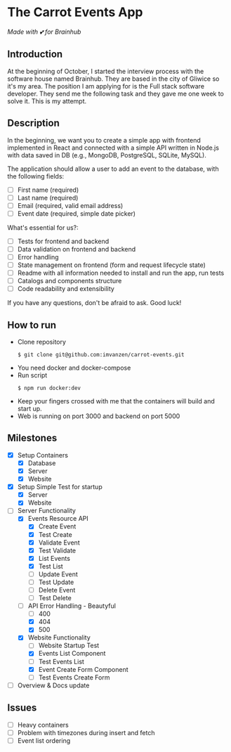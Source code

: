 # The Carrot Events App
_Made with 💕 for Brainhub_

## Introduction
At the beginning of October, I started the interview process with the software house named Brainhub. They are based in the city of Gliwice so it's my area. The position I am applying for is the Full stack software developer. They send me the following task and they gave me one week to solve it. This is my attempt.

## Description
In the beginning, we want you to create a simple app with frontend implemented in React and connected with a simple API written in Node.js with data saved in DB (e.g., MongoDB, PostgreSQL, SQLite, MySQL).

The application should allow a user to add an event to the database, with the
following fields:
 - [ ] First name (required)
 - [ ] Last name (required)
 - [ ] Email (required, valid email address)
 - [ ] Event date (required, simple date picker)

What's essential for us?:
 - [ ] Tests for frontend and backend
 - [ ] Data validation on frontend and backend
 - [ ] Error handling
 - [ ] State management on frontend (form and request lifecycle state)
 - [ ] Readme with all information needed to install and run the app, run tests
 - [ ] Catalogs and components structure
 - [ ] Code readability and extensibility

If you have any questions, don't be afraid to ask. Good luck!

## How to run
 - Clone repository
   ```
   $ git clone git@github.com:imvanzen/carrot-events.git 
   ```
 - You need docker and docker-compose
 - Run script
   ```
   $ npm run docker:dev
   ```
 - Keep your fingers crossed with me that the containers will build and start up.
 - Web is running on port 3000 and backend on port 5000
   

## Milestones
 - [x] Setup Containers
   - [x] Database 
   - [x] Server
   - [x] Website
 - [x] Setup Simple Test for startup
   - [x] Server
   - [x] Website
 - [ ] Server Functionality
   - [x] Events Resource API
     - [x] Create Event
     - [x] Test Create
     - [x] Validate Event
     - [x] Test Validate
     - [x] List Events
     - [x] Test List
     - [ ] Update Event
     - [ ] Test Update
     - [ ] Delete Event
     - [ ] Test Delete
   - [ ] API Error Handling - Beautyful
     - [ ] 400
     - [x] 404
     - [x] 500
   - [x] Website Functionality
     - [ ] Website Startup Test
     - [x] Events List Component
     - [ ] Test Events List
     - [x] Event Create Form Component
     - [ ] Test Events Create Form
 - [ ] Overview & Docs update

## Issues
 - [ ] Heavy containers
 - [ ] Problem with timezones during insert and fetch 
 - [ ] Event list ordering